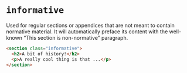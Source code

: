 # `informative`

Used for regular sections or appendices that are not meant to contain normative material. It will automatically preface its content with the well-known “This section is non-normative” paragraph.

```html "example": "Mark a section as non-normative."
<section class="informative">
  <h2>A bit of history!</h2>
  <p>A really cool thing is that ...</p>
</section>
```

